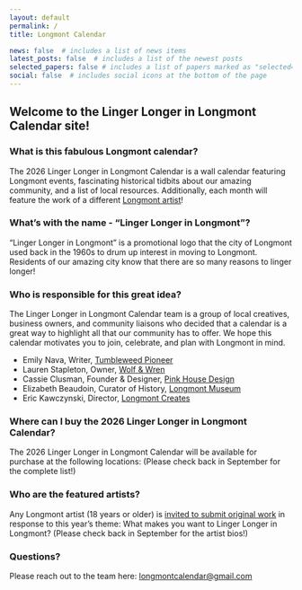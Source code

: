 ```yaml
---
layout: default
permalink: /
title: Longmont Calendar

news: false  # includes a list of news items
latest_posts: false  # includes a list of the newest posts
selected_papers: false # includes a list of papers marked as "selected={true}"
social: false  # includes social icons at the bottom of the page
---
```


## Welcome to the Linger Longer in Longmont Calendar site! 


### What is this fabulous Longmont calendar? 
The 2026 Linger Longer in Longmont Calendar is a wall calendar featuring Longmont events, fascinating historical tidbits about our amazing community, and a list of local resources. Additionally, each month will feature the work of a different [Longmont artist](https://docs.google.com/forms/d/e/1FAIpQLSeHkc-eDZnliwLFepKHDCEe7O8wc2uljgJ4ubDr7qFuZGIP-Q/viewform)! 


### What’s with the name - “Linger Longer in Longmont”? 
“Linger Longer in Longmont” is a promotional logo that the city of Longmont used back in the 1960s to drum up interest in moving to Longmont. Residents of our amazing city know that there are so many reasons to linger longer! 


### Who is responsible for this great idea? 
The Linger Longer in Longmont Calendar team is a group of local creatives, business owners, and community liaisons who decided that a calendar is a great way to highlight all that our community has to offer. We hope this calendar motivates you to join, celebrate, and plan with Longmont in mind. 


- Emily Nava, Writer, [Tumbleweed Pioneer](https://tumbleweedpioneer.com)
- Lauren Stapleton, Owner, [Wolf & Wren](https://wolfandwren.com/)
- Cassie Clusman, Founder & Designer, [Pink House Design ](https://pinkhouse.design/)
- Elizabeth Beaudoin, Curator of History, [Longmont Museum](https://longmontcolorado.gov/museum/)
- Eric Kawczynski, Director, [Longmont Creates](https://www.downtownlongmont.com/creative-district/longmont-creates)


### Where can I buy the 2026 Linger Longer in Longmont Calendar? 
The 2026 Linger Longer in Longmont Calendar will be available for purchase at the following locations: (Please check back in September for the complete list!)


### Who are the featured artists? 
Any Longmont artist (18 years or older) is [invited to submit original work](https://docs.google.com/forms/d/e/1FAIpQLSeHkc-eDZnliwLFepKHDCEe7O8wc2uljgJ4ubDr7qFuZGIP-Q/viewform) in response to this year’s theme: What makes you want to Linger Longer in Longmont? (Please check back in September for the artist bios!)

### Questions?
Please reach out to the team here: longmontcalendar@gmail.com

